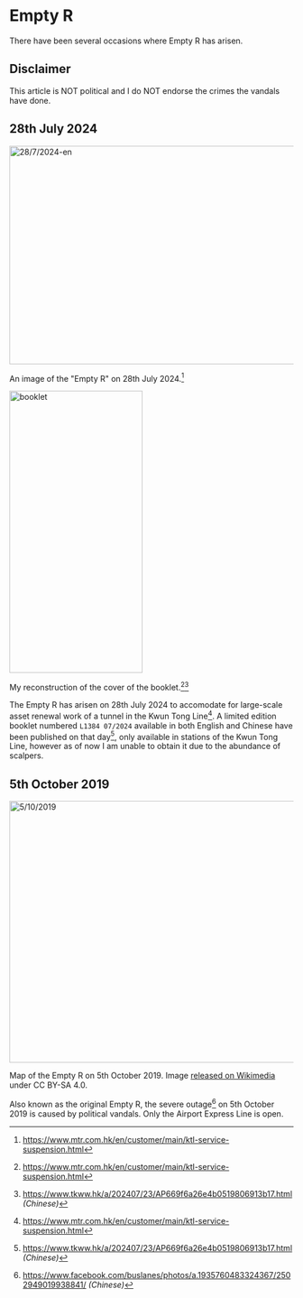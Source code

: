 # Empty R

There have been several occasions where Empty R has arisen.

## Disclaimer

This article is NOT political and I do NOT endorse the crimes the vandals have done.

## 28th July 2024

<img src="https://github.com/user-attachments/assets/9295ed4b-4d2c-4019-92fa-6928ff844947" alt="28/7/2024-en" width="582" height="387">

An image of the "Empty R" on 28th July 2024.[^1]

<img src="https://github.com/user-attachments/assets/e9a0d2f7-8d52-4761-8e58-fc0658900bb8" alt="booklet" width="236" height="500">

My reconstruction of the cover of the booklet.[^1][^2]

The Empty R has arisen on 28th July 2024 to accomodate for large-scale asset renewal work of a tunnel in the Kwun Tong Line[^1]. A limited edition booklet numbered `L1384 07/2024` available in both English and Chinese have been published on that day[^2], only available in stations of the Kwun Tong Line, however as of now I am unable to obtain it due to the abundance of scalpers.

## 5th October 2019

<img src="https://upload.wikimedia.org/wikipedia/commons/f/f7/Mtr_map_on_5_oct.png" alt="5/10/2019" width="640" height="464">

Map of the Empty R on 5th October 2019. Image [released on Wikimedia](https://commons.wikimedia.org/wiki/File:Mtr_map_on_5_oct.png) under CC BY-SA 4.0.

Also known as the original Empty R, the severe outage[^3] on 5th October 2019 is caused by political vandals. Only the Airport Express Line is open.

[^1]: <https://www.mtr.com.hk/en/customer/main/ktl-service-suspension.html>
[^2]: <https://www.tkww.hk/a/202407/23/AP669f6a26e4b0519806913b17.html> *(Chinese)*
[^3]: <https://www.facebook.com/buslanes/photos/a.1935760483324367/2502949019938841/> *(Chinese)*
